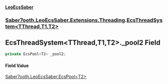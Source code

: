 #### [LeoEcsSaber](index.md 'index')
### [Saber7ooth.LeoEcsSaber.Extensions.Threading](Saber7ooth.LeoEcsSaber.Extensions.Threading.md 'Saber7ooth.LeoEcsSaber.Extensions.Threading').[EcsThreadSystem&lt;TThread,T1,T2&gt;](EcsThreadSystem_TThread,T1,T2_.md 'Saber7ooth.LeoEcsSaber.Extensions.Threading.EcsThreadSystem<TThread,T1,T2>')

## EcsThreadSystem<TThread,T1,T2>._pool2 Field

```csharp
private EcsPool<T2> _pool2;
```

#### Field Value
[Saber7ooth.LeoEcsSaber.EcsPool&lt;](EcsPool_T_.md 'Saber7ooth.LeoEcsSaber.EcsPool<T>')[T2](EcsThreadSystem_TThread,T1,T2_.md#Saber7ooth.LeoEcsSaber.Extensions.Threading.EcsThreadSystem_TThread,T1,T2_.T2 'Saber7ooth.LeoEcsSaber.Extensions.Threading.EcsThreadSystem<TThread,T1,T2>.T2')[&gt;](EcsPool_T_.md 'Saber7ooth.LeoEcsSaber.EcsPool<T>')